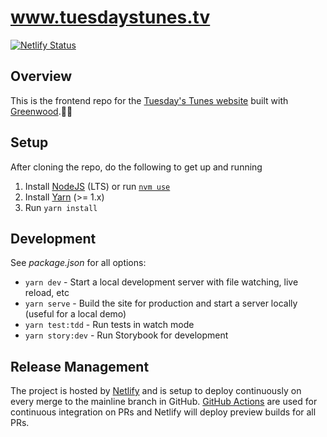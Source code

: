 # www.tuesdaystunes.tv

[![Netlify Status](https://api.netlify.com/api/v1/badges/03f43ad6-9b13-4a85-b682-d3a95a3e359d/deploy-status)](https://app.netlify.com/sites/laughing-kare-be3077/deploys)

## Overview

This is the frontend repo for the [Tuesday's Tunes website](https://www.tuesdaystunes.tv) built with [Greenwood](https://www.greenwoodjs.io/).🏃‍♂️

## Setup

After cloning the repo, do the following to get up and running
1. Install [NodeJS](https://nodejs.org/en/) (LTS) or run [`nvm use`](https://github.com/nvm-sh/nvm)
1. Install [Yarn](https://yarnpkg.com/en/) (>= 1.x)
1. Run `yarn install`

## Development

See _package.json_ for all options:
- `yarn dev` - Start a local development server with file watching, live reload, etc
- `yarn serve` - Build the site for production and start a server locally (useful for a local demo)
- `yarn test:tdd` - Run tests in watch mode
- `yarn story:dev` - Run Storybook for development

## Release Management

The project is hosted by [Netlify](https://www.netlify.com/) and is setup to deploy continuously on every merge to the mainline branch in GitHub.  [GitHub Actions](https://github.com/features/actions) are used for continuous integration on PRs and Netlify will deploy preview builds for all PRs.